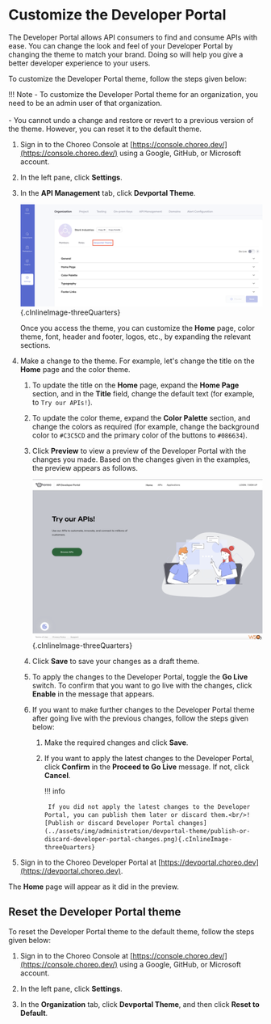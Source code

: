 # Customize the Developer Portal

The Developer Portal allows API consumers to find and consume APIs with ease. You can change the look and feel of your Developer Portal by changing the theme to match your brand. Doing so will help you give a better developer experience to your users.

To customize the Developer Portal theme, follow the steps given below:

!!! Note
    - To customize the Developer Portal theme for an organization, you need to be an admin user of that organization.<br/><br/>
    - You cannot undo a change and restore or revert to a previous version of the theme. However, you can reset it to the default theme.

1. Sign in to the Choreo Console at [https://console.choreo.dev/](https://console.choreo.dev/) using a Google, GitHub, or Microsoft account.


2. In the left pane, click **Settings**.

3. In the **API Management** tab, click **Devportal Theme**.

    ![Access Devportal theme](../assets/img/administration/devportal-theme/access-devportal-theme.png){.cInlineImage-threeQuarters}

    Once you access the theme, you can customize the **Home** page, color theme, font, header and footer, logos, etc., by expanding the relevant sections.

4. Make a change to the theme. For example, let's change the title on the **Home** page and the color theme. 

    1. To update the title on the **Home** page, expand the **Home Page** section, and in the **Title** field, change the default text (for example, to `Try our APIs!`).
   
    2. To update the color theme, expand the **Color Palette** section, and change the colors as required (for example, change the background color to `#C3C5CD` and the primary color of the buttons to `#086634`).
   
    3. Click **Preview** to view a preview of the Developer Portal with the changes you made. Based on the changes given in the examples, the preview appears as follows.

         ![Preview of customization](../assets/img/administration/devportal-theme/preview-of-customization.png){.cInlineImage-threeQuarters}
   
    4. Click **Save** to save your changes as a draft theme.
    
    5. To apply the changes to the Developer Portal, toggle the **Go Live** switch. To confirm that you want to go live with the changes, click **Enable** in the message that appears.
    
    6. If you want to make further changes to the Developer Portal theme after going live with the previous changes, follow the steps given below:
    
    	1. Make the required changes and click **Save**.
    	
    	2. If you want to apply the latest changes to the Developer Portal, click **Confirm** in the **Proceed to Go Live** message. If not, click **Cancel**.
    	
    		!!! info
    	
    			If you did not apply the latest changes to the Developer Portal, you can publish them later or discard them.<br/>![Publish or discard Developer Portal changes](../assets/img/administration/devportal-theme/publish-or-discard-developer-portal-changes.png){.cInlineImage-threeQuarters}
    	
6. Sign in to the Choreo Developer Portal at [https://devportal.choreo.dev](https://devportal.choreo.dev).

The **Home** page will appear as it did in the preview.

## Reset the Developer Portal theme

To reset the Developer Portal theme to the default theme, follow the steps given below:

1. Sign in to the Choreo Console at [https://console.choreo.dev/](https://console.choreo.dev/) using a Google, GitHub, or Microsoft account.

2. In the left pane, click **Settings**.

2. In the **Organization** tab, click **Devportal Theme**, and then click **Reset to Default**.

